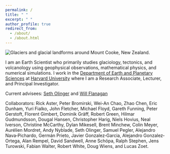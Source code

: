 ```yaml
---
permalink: /
title: " "
excerpt: " "
author_profile: true
redirect_from: 
  - /about/
  - /about.html
---
```

![Glaciers and glacial landforms around Mount Cooke, New Zealand.](https://bradlipovsky.github.io/images/PANO_20190317_142920.jpg)

I am an Earth Scientist who primarily studies glaciology, tectonics, and volcanology using geophysical observations, mathematical physics, and numerical simulations.  I work in the [Department of Earth and Planetary Sciences](http://eps.harvard.edu) at [Harvard University](harvard.edu) where I am a Research Associate, Lecturer, and Principal Investigator.

Current advisees:  [Seth Olinger](https://eps.harvard.edu/people/seth-olinger) and [Will Flanagan](https://eps.harvard.edu/people/will-flanagan)

Collaborators: Rick Aster, Peter Bromirski, Wei-An Chao, Zhao Chen, Eric Dunham, Yuri Fialko, John Fletcher, Michael Floyd, Gareth Funning, Peter Gerstoft, Florent Gimbert, Dominik Gräff, Robert Green, Hilmar Gudmundsson, Dougal Hansen, Christopher Harig,  Niels Hovius, Neal Iverson, Christine McCarthy, Dylan Mikesell, Brent Minchew, Colin Meyer, Aurélien Mordret, Andy Nyblade, Seth Olinger, Samuel Pegler, Alejandro Nava‐Pichardo, Germán Prieto, Javier Gonzalez‐Garcia, Alejandro Gonzalez‐Ortega, Alan Rempel, David Sandwell, Anne Schöpa, Ralph Stephen, Jens Turowski, Fabian Walter, Robert White, Doug Wiens, and Lucas Zoet. 
